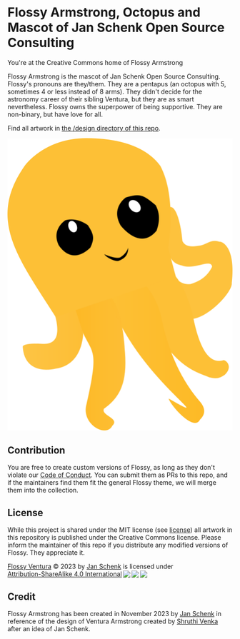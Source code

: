 # Flossy Armstrong, Octopus and Mascot of Jan Schenk Open Source Consulting
You're at the Creative Commons home of Flossy Armstrong

Flossy Armstrong is the mascot of Jan Schenk Open Source Consulting. Flossy's pronouns are they/them. They are a pentapus (an octopus with 5, sometimes 4 or less instead of 8 arms). They didn't decide for the astronomy career of their sibling Ventura, but they are as smart nevertheless. Flossy owns the superpower of being supportive. They are non-binary, but have love for all.

Find all artwork in [the /design directory of this repo](/designs/).

![](https://github.com/jansche/flossy-armstrong/blob/main/design/flossy_armstrong.png)

## Contribution
You are free to create custom versions of Flossy, as long as they don't violate our [Code of Conduct](CODE_OF_CONDUCT.md). You can submit them as PRs to this repo, and if the maintainers find them fit the general Flossy theme, we will merge them into the collection.

## License
While this project is shared under the MIT license (see [license](./LICENSE)) all artwork in this repository is published under the Creative Commons license.
Please inform the maintainer of this repo if you distribute any modified versions of Flossy. They appreciate it.

<p xmlns:cc="http://creativecommons.org/ns#" xmlns:dct="http://purl.org/dc/terms/"><a property="dct:title" rel="cc:attributionURL" href="https://github.com/jansche/flossy-armstrong">Flossy Ventura</a> © 2023 by <a rel="cc:attributionURL dct:creator" property="cc:attributionName" href="https://github.com/jansche">Jan Schenk</a> is licensed under <a href="http://creativecommons.org/licenses/by-sa/4.0/?ref=chooser-v1" target="_blank" rel="license noopener noreferrer" style="display:inline-block;">Attribution-ShareAlike 4.0 International<img style="height:22px!important;margin-left:3px;vertical-align:text-bottom;" src="https://mirrors.creativecommons.org/presskit/icons/cc.svg?ref=chooser-v1"><img style="height:22px!important;margin-left:3px;vertical-align:text-bottom;" src="https://mirrors.creativecommons.org/presskit/icons/by.svg?ref=chooser-v1"><img style="height:22px!important;margin-left:3px;vertical-align:text-bottom;" src="https://mirrors.creativecommons.org/presskit/icons/sa.svg?ref=chooser-v1"></a></p>

## Credit
Flossy Armstrong has been created in November 2023 by [Jan Schenk](https://github.com/jansche) in reference of the design of Ventura Armstrong created by [Shruthi Venka](https://www.linkedin.com/in/shruthivee/) after an idea of Jan Schenk.

